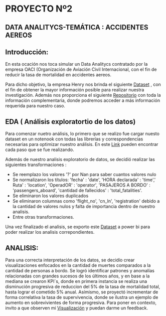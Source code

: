    # PROYECTO Nº2  

## DATA ANALITYCS-TEMÁTICA : ACCIDENTES AEREOS

## Introducción:

En esta ocación nos toca simular un Data Analitycs contratado por la empresa OACI (Organización de Aviación Civil Internacional, con el fin de reducir la tasa de mortalidad en accidentes aereos. 
 
 Para dicho objetivo, la empresa Henry nos brinda el siguiente [Dataset](https://github.com/Davidarr96/Proyecto_DataAnalitycs/blob/master/AccidentesAviones.csv) , con el fin de obtener la mayor información posible para realizar nuestra investigación. Además nos proporciona el siguiente [Repositorio](https://github.com/soyHenry/PI03-Analytics) con toda la información complementaria, donde podremos acceder a más información requerida para nuestro caso.
 
 ## EDA ( Análisis exploratortio de los datos)
 
 Para comenzar nuetro análisis, lo primero que se realizo fue cargar nuesto dataset en un notenook con todas las librerías y correspondencias necesarias para optimizar nuestro análisis. En este [Link](https://github.com/Davidarr96/Proyecto_DataAnalitycs/blob/master/EDA.ipynb) pueden encontrar cada paso que se fue realizando.
 
 Además de nuestro analisis exploratorio de datos, se decidió realizar las siguientes transformaciones :
 - Se reemplazo los valores '?' por Nan para saber cuantos valores nulo
 - Se normalizaron los títulos: 'fecha' : 'date', 
 'HORA declarada' : 'time',' Ruta' : 'location', 'OperadOR' : 'operator', 'PASAJEROS A BORDO' : 'passengers_aboard', 'cantidad de fallecidos' : 'total_fatalities'.
 - Se eliminaron los valores duplicados
 - Se eliminaron columnas como  'flight_no', 'cn_ln', 'registration' debido a la cantidad de valores nulos y falta de importancia dentro de nuestro analisis.
 - Entre otras transformaciones.

Una vez finalizado el analisis, se exporto este [Dataset](https://github.com/Davidarr96/Proyecto_DataAnalitycs/blob/master/AccidentesAereos.csv) a power bi para poder realizar los analisis correpondientes.

## ANALISIS:

Para una correcta interpretación de los datos, se decidío crear visualizaciones enfocados en la cantidad de muertes comparados a la cantidad de personas a bordo. Se logró identificar patrones y anomalías relacionadas con grandes sucesos de los últimos años, y en base a la mediana  se crearon KPI´s, donde en primera instancia se realiza una disminución progresiva de reduccion del 5% de la tasa de mortalidad total, hasta lograr el cometido 5% anual. Asímismo, se proyectó incrementar de forma correlativa la tasa de supervivencia, donde se ilustra un ejemplo de aumento en sobrevivientes de forma progresiva. Para poner en contexto, invito a que observen mi [Visualización](https://github.com/Davidarr96/Proyecto_DataAnalitycs/blob/master/Aviones.pbix) y puedan darme un feedback.





